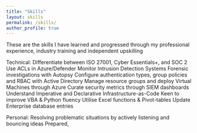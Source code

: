 ```yaml
---
title: "Skills"
layout: skills
permalink: /skills/
author_profile: true
---
```


These are the skills I have learned and progressed through my professional experience, industry training and independent upskilling

Technical:
Differentiate between ISO 27001, Cyber Essentials+, and SOC 2
Use ACLs in Azure/Defender
Monitor Intrusion Detection Systems
Forensic investigations with Autopsy
Configure authentication types, group policies and RBAC with Active Directory
Manage resource groups and deploy Virtual Machines through Azure
Curate security metrics through SIEM dashboards
Understand Imperative and Declarative Infrastructure-as-Code
Keen to improve VBA & Python fluency
Utilise Excel functions & Pivot-tables
Update Enterprise database entries

Personal:
Resolving problematic situations by actively listening and bouncing ideas
Prepared,
